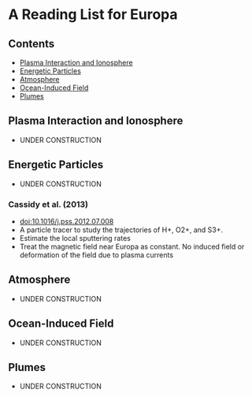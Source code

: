 # A Reading List for Europa
<!--
### et al. ()
- [doi:]()
-->

## Contents
- [Plasma Interaction and Ionosphere](#plasma-interaction-and-ionosphere)
- [Energetic Particles](#energetic-particles)
- [Atmosphere](#atmosphere)
- [Ocean-Induced Field](#ocean-induced-field)
- [Plumes](#plumes)

## Plasma Interaction and Ionosphere
- UNDER CONSTRUCTION

## Energetic Particles
- UNDER CONSTRUCTION

### Cassidy et al. (2013)
- [doi:10.1016/j.pss.2012.07.008](https://doi.org/10.1016/j.pss.2012.07.008)
- A particle tracer to study the trajectories of H+, O2+, and S3+.
- Estimate the local sputtering rates
- Treat the magnetic field near Europa as constant. No induced field or deformation of the field due to plasma currents

## Atmosphere
- UNDER CONSTRUCTION

## Ocean-Induced Field
- UNDER CONSTRUCTION

## Plumes
- UNDER CONSTRUCTION